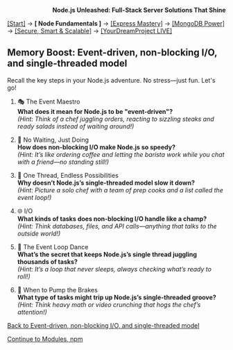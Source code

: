 **<p align="right">Node.js Unleashed: Full-Stack Server Solutions That Shine</p>**

[[Start]](../Introduction.md) → **[ Node Fundamentals ]** → [[Express Mastery]](../chapter-02/2-1.md) → [[MongoDB Power]](../chapter-03/3-1.md) → [[Secure, Smart & Scalable]](../chapter-04/4-1.md) → [[YourDreamProject LIVE]](../chapter-05/5-1.md)

## Memory Boost: Event-driven, non-blocking I/O, and single-threaded model

Recall the key steps in your Node.js adventure. No stress—just fun. Let's go!

1. 🎭 The Event Maestro<br />
   **What does it mean for Node.js to be "event-driven"?**<br />
   *(Hint: Think of a chef juggling orders, reacting to sizzling steaks and ready salads instead of waiting around!)*
   
2. 🚀 No Waiting, Just Doing<br />
   **How does non-blocking I/O make Node.js so speedy?**<br />
   *(Hint: It’s like ordering coffee and letting the barista work while you chat with a friend—no standing still!)*
   
3. 🧵 One Thread, Endless Possibilities<br />
   **Why doesn’t Node.js’s single-threaded model slow it down?**<br />
   *(Hint: Picture a solo chef with a team of prep cooks and a list called the event loop!)*
   
4. 🌐 I/O<br />
   **What kinds of tasks does non-blocking I/O handle like a champ?**<br />
   *(Hint: Think databases, files, and API calls—anything that talks to the outside world!)*
   
5. 💃 The Event Loop Dance<br />
   **What’s the secret that keeps Node.js’s single thread juggling thousands of tasks?**<br />
   *(Hint: It’s a loop that never sleeps, always checking what’s ready to roll!)*
   
6. 🛑 When to Pump the Brakes<br />
   **What type of tasks might trip up Node.js’s single-threaded groove?**<br />
   *(Hint: Think heavy math or video crunching that hogs the chef’s attention!)*
    
[Back to Event-driven, non-blocking I/O, and single-threaded model](1-2.md)

[Continue to Modules, npm](1-3.md)
